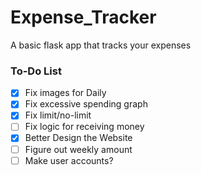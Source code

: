# Expense_Tracker

A basic flask app that tracks your expenses

### To-Do List
- [x] Fix images for Daily
- [x] Fix excessive spending graph
- [x] Fix limit/no-limit
- [ ] Fix logic for receiving money
- [x] Better Design the Website
- [ ] Figure out weekly amount
- [ ] Make user accounts?
